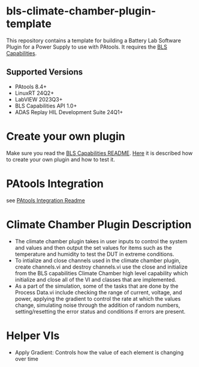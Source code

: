 # bls-climate-chamber-plugin-template

This repository contains a template for building a Battery Lab Software Plugin for a Power Supply to use with PAtools.
It requires the [BLS Capabilities](https://github.com/ni/bls-capabilities).

## Supported Versions

- PAtools 8.4+
- LinuxRT 24Q2+
- LabVIEW 2023Q3+
- BLS Capabilities API 1.0+
- ADAS Replay HIL Development Suite 24Q1+

# Create your own plugin
Make sure you read the [BLS Capabilities README](https://github.com/ni/bls-capabilities). [Here](https://github.com/ni/bls-capabilities/blob/main/BLSTEMPLATES.md) it is described how to create your own plugin and how to test it.

# PAtools Integration
see [PAtools Integration Readme](/patools-integration/PAtools%20Integration%20README.md)


# Climate Chamber Plugin Description

* The climate chamber plugin takes in user inputs to control the system and values and then output the set values for items such as the temperature and humidity to test the DUT in extreme conditions.
* To intialize and close channels used in the climate chamber plugin, create channels.vi and destroy channels.vi use the close and initialize from the BLS capabilities Climate Chamber high level capability which initialize and close all of the VI and classes that are implemented.
* As a part of the simulation, some of the tasks that are done by the Process Data.vi include checking the range of current, voltage, and power, applying the gradient to control the rate at which the values change, simulating noise through the addition of random numbers, setting/resetting the error status and conditions if errors are present.

# Helper VIs
* Apply Gradient: Controls how the value of each element is changing over time
